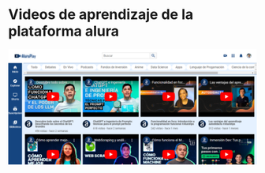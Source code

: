 # Videos de aprendizaje de la plataforma alura


![Imagen del proyecto](https://github.com/ODavidM/Video-Alura/blob/main/img/Captura%20de%20pantalla%202024-11-09%20135816.png)


